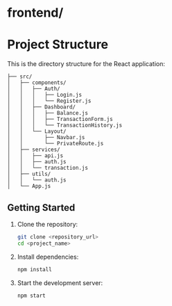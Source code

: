 # frontend/
# Project Structure

This is the directory structure for the React application:

```
├── src/
│   ├── components/
│   │   ├── Auth/
│   │   │   ├── Login.js
│   │   │   └── Register.js
│   │   ├── Dashboard/
│   │   │   ├── Balance.js
│   │   │   ├── TransactionForm.js
│   │   │   └── TransactionHistory.js
│   │   └── Layout/
│   │       ├── Navbar.js
│   │       └── PrivateRoute.js
│   ├── services/
│   │   ├── api.js
│   │   ├── auth.js
│   │   └── transaction.js
│   ├── utils/
│   │   └── auth.js
│   └── App.js
```

## Getting Started
1. Clone the repository:
   ```sh
   git clone <repository_url>
   cd <project_name>
   ```
2. Install dependencies:
   ```sh
   npm install
   ```
3. Start the development server:
   ```sh
   npm start
   ```
